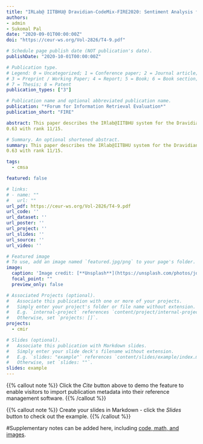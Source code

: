 ```yaml
---
title: "IRLab@ IITBHU@ Dravidian-CodeMix-FIRE2020: Sentiment Analysis for Dravidian Languages in Code-Mixed Text"
authors:
- admin
- Sukomal Pal
date: "2020-09-01T00:00:00Z"
doi: "https://ceur-ws.org/Vol-2826/T4-9.pdf"

# Schedule page publish date (NOT publication's date).
publishDate: "2020-10-01T00:00:00Z"

# Publication type.
# Legend: 0 = Uncategorized; 1 = Conference paper; 2 = Journal article;
# 3 = Preprint / Working Paper; 4 = Report; 5 = Book; 6 = Book section;
# 7 = Thesis; 8 = Patent
publication_types: ["3"]

# Publication name and optional abbreviated publication name.
publication: "*Forum for Information Retrieval Evaluation*"
publication_short: "FIRE"

abstract: This paper describes the IRlab@IITBHU system for the Dravidian-CodeMix - FIRE 2020: Sentiment Analysis for Dravidian Languages pairs Tamil-English (TA-EN) and Malayalam-English (ML-EN) in Code-Mixed text. We submitted three models for sentiment analysis of code-mixed TA-EN and MA-EN datasets. Run-1 was obtained from the BERT and Logistic regression classifier, Run-2 used the DistilBERT and Logistic regression classifier, and Run-3 used the fastText model for producing the results. Run-3 outperformed Run-1 and Run-2 for both the datasets. We obtained an 𝐹1-score of 0.58, rank 8/14 in TA-EN language pair and for ML-EN, an 𝐹1-score of
0.63 with rank 11/15.

# Summary. An optional shortened abstract.
summary: This paper describes the IRlab@IITBHU system for the Dravidian-CodeMix - FIRE 2020: Sentiment Analysis for Dravidian Languages pairs Tamil-English (TA-EN) and Malayalam-English (ML-EN) in Code-Mixed text. We submitted three models for sentiment analysis of code-mixed TA-EN and MA-EN datasets. Run-1 was obtained from the BERT and Logistic regression classifier, Run-2 used the DistilBERT and Logistic regression classifier, and Run-3 used the fastText model for producing the results. Run-3 outperformed Run-1 and Run-2 for both the datasets. We obtained an 𝐹1-score of 0.58, rank 8/14 in TA-EN language pair and for ML-EN, an 𝐹1-score of
0.63 with rank 11/15.

tags:
  - cmsa

featured: false

# links:
# - name: ""
#   url: ""
url_pdf: https://ceur-ws.org/Vol-2826/T4-9.pdf
url_code: ''
url_dataset: ''
url_poster: ''
url_project: ''
url_slides: ''
url_source: ''
url_video: ''

# Featured image
# To use, add an image named `featured.jpg/png` to your page's folder. 
image:
  caption: 'Image credit: [**Unsplash**](https://unsplash.com/photos/jdD8gXaTZsc)'
  focal_point: ""
  preview_only: false

# Associated Projects (optional).
#   Associate this publication with one or more of your projects.
#   Simply enter your project's folder or file name without extension.
#   E.g. `internal-project` references `content/project/internal-project/index.md`.
#   Otherwise, set `projects: []`.
projects:
  - cmir

# Slides (optional).
#   Associate this publication with Markdown slides.
#   Simply enter your slide deck's filename without extension.
#   E.g. `slides: "example"` references `content/slides/example/index.md`.
#   Otherwise, set `slides: ""`.
slides: example
---
```


{{% callout note %}}
Click the *Cite* button above to demo the feature to enable visitors to import publication metadata into their reference management software.
{{% /callout %}}

{{% callout note %}}
Create your slides in Markdown - click the *Slides* button to check out the example.
{{% /callout %}}

#Supplementary notes can be added here, including [code, math, and images](https://wowchemy.com/docs/writing-markdown-latex/).
